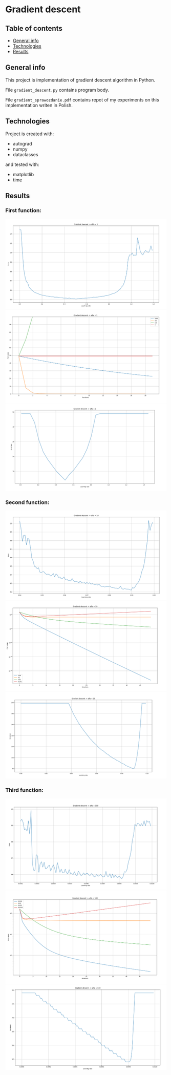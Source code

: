 # Gradient descent

## Table of contents
* [General info](#general-info)
* [Technologies](#technologies)
* [Results](#results)

## General info
This project is implementation of gradient descent algorithm in Python.

File `gradient_descent.py` contains program body.

File `gradient_sprawozdanie.pdf` contains repot of my experiments on this implementation writen in Polish.
## Technologies
Project is created with:
* autograd
* numpy
* dataclasses

and tested with:
* matplotlib
* time

## Results

### First function:
![F1 result](./images/f1%20lrtotime.png)
![F1 result](./images/f1_fxodi.png)
![F1 result](./images/ratef1.png)
### Second function:
![F10 result](./images/f10_timetolr.png)
![F10 result](./images/f10_fxodi.png)
![F10 result](./images/ratef10.png)
### Third function:
![F100 result](./images/f100_timetolr.png)
![F100 result](./images/f100_fxodi.png)
![F100 result](./images/ratef100.png)
